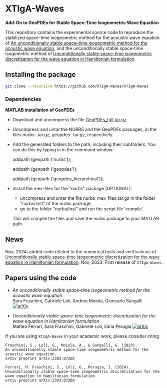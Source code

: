 # XTIgA-Waves
**Add-On to GeoPDEs for Stable Space-Time Isogeometric Wave Equation**

This repository contains the experimental source code to reproduce the stabilized space-time isogeometric method for the acoustic wave equation of
[An unconditionally stable space–time isogeometric method for the acoustic wave equation](https://arxiv.org/abs/2303.07268),
and the unconditionally stable space-time isogometric method of 
[Unconditionally stable space-time isogeometric discretization for the wave equation in Hamiltonian formulation](https://arxiv.org/abs/2303.07268).

## Installing the package
```bash
git clone --recursive https://github.com/XTIgA-Waves/XTIgA-Waves
```

### Dependencies

**MATLAB installation of GeoPDEs**

  * Download and uncompress the file [GeoPDEs_full.tar.gz](https://rafavzqz.github.io/geopdes/download/). 
  * Uncompress and untar the NURBS and the GeoPDEs packages, in the files
    nurbs-<version>.tar.gz, geopdes-<version>.tar.gz, respectively.
  * Add the generated folders to the path, including their subfolders. 
    You can do this by typing in in the command window:

    addpath (genpath ('nurbs'));
    
    addpath (genpath ('geopdes'));
    
    addpath (genpath ('geopdes_hierarchical'));
    
  * Install the mex-files for the "nurbs" package (OPTIONAL):
     * uncompress and untar the file nurbs_mex_files.tar.gz in the folder "nurbs/inst" of the nurbs package;
     * go to the folder "nurbs/inst" and run the script file 'compile'.
       
     This will compile the files and save the nurbs package to your MATLAB path.

## News
Nov, 2024: added code related to the numerical tests and verifications of [Unconditionally stable space-time isogeometric discretization for the wave equation in Hamiltonian formulation](https://arxiv.org/abs/2303.07268).
Nov, 2023: First release of `XTIgA-Waves`. 

## Papers using the code
* *An unconditionally stable space–time isogeometric method for the acoustic wave equation*  
Sara Fraschini, Gabriele Loli, Andrea Moiola, Giancarlo Sangalli  
[![arXiv](https://img.shields.io/badge/arXiv-2303.07268-b31b1b.svg)](https://arxiv.org/abs/2303.07268)

* *Unconditionally stable space-time isogeometric discretization for the wave equation in Hamiltonian formulation*  
Matteo Ferrari, Sara Fraschini, Gabriele Loli, Ilaria Perugia
[![arXiv](https://img.shields.io/badge/arXiv-2303.07268-b31b1b.svg)](https://arxiv.org/abs/2303.07268)


If you are using `XTIgA-Waves` in your academic work, please consider citing 
```
Fraschini, S., Loli, G., Moiola, A., & Sangalli, G. (2023).
An unconditionally stable space-time isogeometric method for the acoustic wave equation.
arXiv preprint arXiv:2303.07268
```
```
Ferrari, M. Fraschini, S., Loli, G., Perugia, I. (2024).
Unconditionally stable space-time isogeometric discretization for the wave equation in Hamiltonian formulation
arXiv preprint arXiv:2303.07268
```
